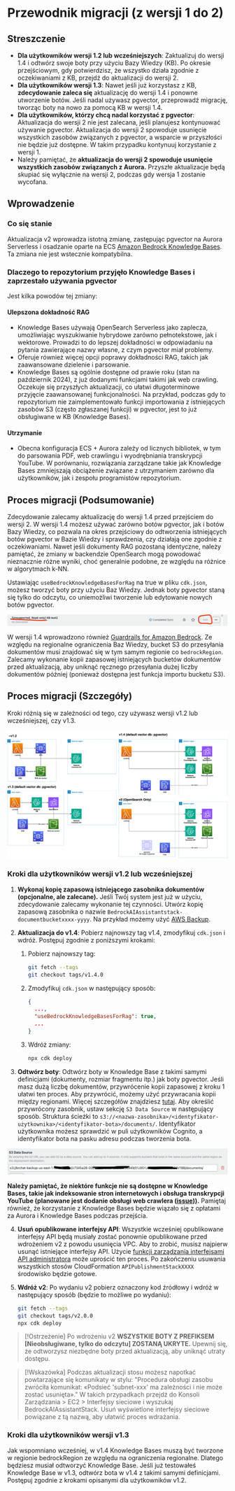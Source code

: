 # Przewodnik migracji (z wersji 1 do 2)

## Streszczenie

- **Dla użytkowników wersji 1.2 lub wcześniejszych**: Zaktualizuj do wersji 1.4 i odtwórz swoje boty przy użyciu Bazy Wiedzy (KB). Po okresie przejściowym, gdy potwierdzisz, że wszystko działa zgodnie z oczekiwaniami z KB, przejdź do aktualizacji do wersji 2.
- **Dla użytkowników wersji 1.3**: Nawet jeśli już korzystasz z KB, **zdecydowanie zaleca się** aktualizację do wersji 1.4 i ponowne utworzenie botów. Jeśli nadal używasz pgvector, przeprowadź migrację, tworząc boty na nowo za pomocą KB w wersji 1.4.
- **Dla użytkowników, którzy chcą nadal korzystać z pgvector**: Aktualizacja do wersji 2 nie jest zalecana, jeśli planujesz kontynuować używanie pgvector. Aktualizacja do wersji 2 spowoduje usunięcie wszystkich zasobów związanych z pgvector, a wsparcie w przyszłości nie będzie już dostępne. W takim przypadku kontynuuj korzystanie z wersji 1.
- Należy pamiętać, że **aktualizacja do wersji 2 spowoduje usunięcie wszystkich zasobów związanych z Aurora.** Przyszłe aktualizacje będą skupiać się wyłącznie na wersji 2, podczas gdy wersja 1 zostanie wycofana.

## Wprowadzenie

### Co się stanie

Aktualizacja v2 wprowadza istotną zmianę, zastępując pgvector na Aurora Serverless i osadzanie oparte na ECS [Amazon Bedrock Knowledge Bases](https://docs.aws.amazon.com/bedrock/latest/userguide/knowledge-base.html). Ta zmiana nie jest wstecznie kompatybilna.

### Dlaczego to repozytorium przyjęło Knowledge Bases i zaprzestało używania pgvector

Jest kilka powodów tej zmiany:

#### Ulepszona dokładność RAG

- Knowledge Bases używają OpenSearch Serverless jako zaplecza, umożliwiając wyszukiwanie hybrydowe zarówno pełnotekstowe, jak i wektorowe. Prowadzi to do lepszej dokładności w odpowiadaniu na pytania zawierające nazwy własne, z czym pgvector miał problemy.
- Oferuje również więcej opcji poprawy dokładności RAG, takich jak zaawansowane dzielenie i parsowanie.
- Knowledge Bases są ogólnie dostępne od prawie roku (stan na październik 2024), z już dodanymi funkcjami takimi jak web crawling. Oczekuje się przyszłych aktualizacji, co ułatwi długoterminowe przyjęcie zaawansowanej funkcjonalności. Na przykład, podczas gdy to repozytorium nie zaimplementowało funkcji importowania z istniejących zasobów S3 (często zgłaszanej funkcji) w pgvector, jest to już obsługiwane w KB (Knowledge Bases).

#### Utrzymanie

- Obecna konfiguracja ECS + Aurora zależy od licznych bibliotek, w tym do parsowania PDF, web crawlingu i wyodrębniania transkrypcji YouTube. W porównaniu, rozwiązania zarządzane takie jak Knowledge Bases zmniejszają obciążenie związane z utrzymaniem zarówno dla użytkowników, jak i zespołu programistów repozytorium.

## Proces migracji (Podsumowanie)

Zdecydowanie zalecamy aktualizację do wersji 1.4 przed przejściem do wersji 2. W wersji 1.4 możesz używać zarówno botów pgvector, jak i botów Bazy Wiedzy, co pozwala na okres przejściowy do odtworzenia istniejących botów pgvector w Bazie Wiedzy i sprawdzenia, czy działają one zgodnie z oczekiwaniami. Nawet jeśli dokumenty RAG pozostaną identyczne, należy pamiętać, że zmiany w backendzie OpenSearch mogą powodować nieznacznie różne wyniki, choć generalnie podobne, ze względu na różnice w algorytmach k-NN.

Ustawiając `useBedrockKnowledgeBasesForRag` na true w pliku `cdk.json`, możesz tworzyć boty przy użyciu Baz Wiedzy. Jednak boty pgvector staną się tylko do odczytu, co uniemożliwi tworzenie lub edytowanie nowych botów pgvector.

![](../imgs/v1_to_v2_readonly_bot.png)

W wersji 1.4 wprowadzono również [Guardrails for Amazon Bedrock](https://aws.amazon.com/jp/bedrock/guardrails/). Ze względu na regionalne ograniczenia Baz Wiedzy, bucket S3 do przesyłania dokumentów musi znajdować się w tym samym regionie co `bedrockRegion`. Zalecamy wykonanie kopii zapasowej istniejących bucketów dokumentów przed aktualizacją, aby uniknąć ręcznego przesyłania dużej liczby dokumentów później (ponieważ dostępna jest funkcja importu bucketu S3).

## Proces migracji (Szczegóły)

Kroki różnią się w zależności od tego, czy używasz wersji v1.2 lub wcześniejszej, czy v1.3.

![](../imgs/v1_to_v2_arch.png)

### Kroki dla użytkowników wersji v1.2 lub wcześniejszej

1. **Wykonaj kopię zapasową istniejącego zasobnika dokumentów (opcjonalne, ale zalecane).** Jeśli Twój system jest już w użyciu, zdecydowanie zalecamy wykonanie tej czynności. Utwórz kopię zapasową zasobnika o nazwie `BedrockAIAssistantstack-documentbucketxxxx-yyyy`. Na przykład możemy użyć [AWS Backup](https://docs.aws.amazon.com/aws-backup/latest/devguide/s3-backups.html).

2. **Aktualizacja do v1.4**: Pobierz najnowszy tag v1.4, zmodyfikuj `cdk.json` i wdróż. Postępuj zgodnie z poniższymi krokami:

   1. Pobierz najnowszy tag:
      ```bash
      git fetch --tags
      git checkout tags/v1.4.0
      ```
   2. Zmodyfikuj `cdk.json` w następujący sposób:
      ```json
      {
        ...,
        "useBedrockKnowledgeBasesForRag": true,
        ...
      }
      ```
   3. Wdróż zmiany:
      ```bash
      npx cdk deploy
      ```

3. **Odtwórz boty**: Odtwórz boty w Knowledge Base z takimi samymi definicjami (dokumenty, rozmiar fragmentu itp.) jak boty pgvector. Jeśli masz dużą liczbę dokumentów, przywrócenie kopii zapasowej z kroku 1 ułatwi ten proces. Aby przywrócić, możemy użyć przywracania kopii między regionami. Więcej szczegółów znajdziesz [tutaj](https://docs.aws.amazon.com/aws-backup/latest/devguide/restoring-s3.html). Aby określić przywrócony zasobnik, ustaw sekcję `S3 Data Source` w następujący sposób. Struktura ścieżki to `s3://<nazwa-zasobnika>/<identyfikator-użytkownika>/<identyfikator-bota>/documents/`. Identyfikator użytkownika możesz sprawdzić w puli użytkowników Cognito, a identyfikator bota na pasku adresu podczas tworzenia bota.

![](../imgs/v1_to_v2_KB_s3_source.png)

**Należy pamiętać, że niektóre funkcje nie są dostępne w Knowledge Bases, takie jak indeksowanie stron internetowych i obsługa transkrypcji YouTube (planowane jest dodanie obsługi web crawlera ([issue](https://github.com/aws-samples/bedrock-chat/issues/557))).** Pamiętaj również, że korzystanie z Knowledge Bases będzie wiązało się z opłatami za Aurora i Knowledge Bases podczas przejścia.

4. **Usuń opublikowane interfejsy API**: Wszystkie wcześniej opublikowane interfejsy API będą musiały zostać ponownie opublikowane przed wdrożeniem v2 z powodu usunięcia VPC. Aby to zrobić, musisz najpierw usunąć istniejące interfejsy API. Użycie [funkcji zarządzania interfejsami API administratora](../ADMINISTRATOR_pl-PL.md) może uprościć ten proces. Po zakończeniu usuwania wszystkich stosów CloudFormation `APIPublishmentStackXXXX` środowisko będzie gotowe.

5. **Wdróż v2**: Po wydaniu v2 pobierz oznaczony kod źródłowy i wdróż w następujący sposób (będzie to możliwe po wydaniu):
   ```bash
   git fetch --tags
   git checkout tags/v2.0.0
   npx cdk deploy
   ```

> [!Ostrzeżenie]
> Po wdrożeniu v2 **WSZYSTKIE BOTY Z PREFIKSEM [Nieobsługiwane, tylko do odczytu] ZOSTANĄ UKRYTE.** Upewnij się, że odtworzysz niezbędne boty przed aktualizacją, aby uniknąć utraty dostępu.

> [!Wskazówka]
> Podczas aktualizacji stosu możesz napotkać powtarzające się komunikaty w stylu: "Procedura obsługi zasobu zwróciła komunikat: «Podsieć 'subnet-xxx' ma zależności i nie może zostać usunięta»." W takich przypadkach przejdź do Konsoli Zarządzania > EC2 > Interfejsy sieciowe i wyszukaj BedrockAIAssistantStack. Usuń wyświetlone interfejsy sieciowe powiązane z tą nazwą, aby ułatwić proces wdrażania.

### Kroki dla użytkowników wersji v1.3

Jak wspomniano wcześniej, w v1.4 Knowledge Bases muszą być tworzone w regionie bedrockRegion ze względu na ograniczenia regionalne. Dlatego będziesz musiał odtworzyć Knowledge Base. Jeśli już testowałeś Knowledge Base w v1.3, odtwórz bota w v1.4 z takimi samymi definicjami. Postępuj zgodnie z krokami opisanymi dla użytkowników v1.2.